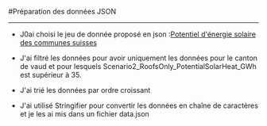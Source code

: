 
#Préparation des données JSON

***

* J0ai choisi le jeu de donnée proposé en json :[Potentiel d'énergie solaire des communes suisses](http://www.uvek-gis.admin.ch/BFE/ogd/52/Solarenergiepotenziale_Gemeinden_Daecher_und_Fassaden.json)

* J'ai filtré les données pour avoir uniquement les données pour le canton de vaud et pour lesquels Scenario2_RoofsOnly_PotentialSolarHeat_GWh est supérieur à 35.

* J'ai trié les données par ordre croissant

* J'ai utilisé Stringifier pour convertir les données en chaîne de caractères et je les ai mis dans un fichier data.json


